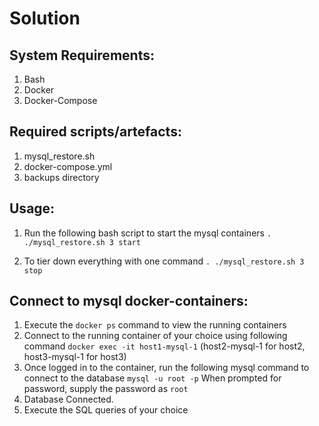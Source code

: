 # Solution

## System Requirements:

1. Bash
2. Docker
3. Docker-Compose

## Required scripts/artefacts:

1. mysql_restore.sh
2. docker-compose.yml
3. backups directory

## Usage:

1. Run the following bash script to start the mysql containers
`. ./mysql_restore.sh 3 start`

2. To tier down everything with one command
`. ./mysql_restore.sh 3 stop`

## Connect to mysql docker-containers:

1. Execute the `docker ps` command to view the running containers
2. Connect to the running container of your choice using following command
   `docker exec -it host1-mysql-1` (host2-mysql-1 for host2, host3-mysql-1 for host3)
3. Once logged in to the container, run the following mysql command to connect to the database
   `mysql -u root -p`
   When prompted for password, supply the password as `root`
4. Database Connected.
5. Execute the SQL queries of your choice



